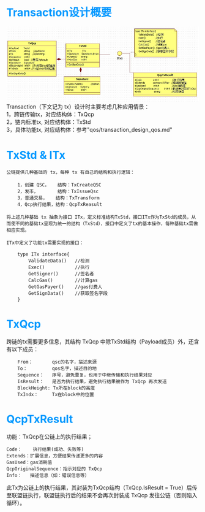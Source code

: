 # <font color=#0099ff>Transaction设计概要</font>
![tx_struct](https://github.com/QOSGroup/static/blob/master/transaction_struct.jpg?raw=true)  
	Transaction（下文记为 tx）设计时主要考虑几种应用情景：  
	1，跨链传输tx，对应结构体：TxQcp  
	2，链内标准tx, 对应结构体：TxStd  
	3，具体功能tx, 对应结构体：参考"qos/transaction_design_qos.md"
# <font color=#0099ff>TxStd & ITx</font>
	公链提供几种基础的 tx，每种 tx 有自己的结构和执行逻辑：  

        1，创建 QSC，   结构：TxCreateQSC  
        2，发币，       结构：TxIssueQsc  
        3，普通交易，   结构：TxTransform  
        4，Qcp执行结果，结构：QcpTxReasult  

	将上述几种基础 tx 抽象为接口 ITx，定义标准结构TxStd，接口ITx作为TxStd的成员，从而使不同的基础tx呈现为统一的结构（TxStd），接口中定义了tx的基本操作，每种基础tx需做相应实现。  
	
	ITx中定义了功能tx需要实现的接口：
```
	type ITx interface{
		ValidateData()   //检测
		Exec()           //执行
		GetSigner()      //签名者
		CalcGas()        //计算gas
		GetGasPayer()    //gas付费人
		GetSignData()    //获取签名字段
	}
```
# <font color=#0099ff>TxQcp</font>
跨链的tx需要更多信息，其结构 TxQcp 中除TxStd结构（Payload成员）外，还含有以下成员：  

		From：		qsc的名字，描述来源
		To：		    qos名字，描述目的地
		Sequence：	序号，避免重复，也用于中继传输和执行结果对应
		IsResult：	是否为执行结果，避免执行结果被作为 TxQcp 再次发送
		BlockHeight: Tx所在block的高度
		TxIndx：     Tx在block中的位置
# <font color=#0099ff>QcpTxResult</font>
功能：TxQcp在公链上的执行结果；

	Code：	 执行结果(成功、失败等)
	Extends：扩展信息，方便结果传递更多的内容
	GasUsed：gas消耗值
	QcpOriginalSequence：指示对应的 TxQcp
	Info：	描述信息（如：错误信息等）

此Tx为公链上的执行结果，其封装为TxQcp结构（TxQcp.IsResult = True）后传至联盟链执行，联盟链执行后的结果不会再次封装成 TxQcp 发往公链（否则陷入循环）。